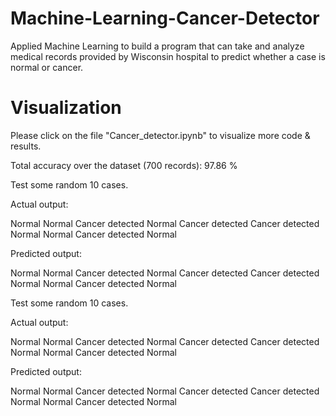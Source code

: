 # Machine-Learning-Cancer-Detector
Applied Machine Learning to build a program that can take and analyze medical records provided by Wisconsin hospital to predict whether a case is normal or cancer.

# Visualization
Please click on the file "Cancer_detector.ipynb" to visualize more code & results.

Total accuracy over the dataset (700 records): 97.86 %

Test some random 10 cases.

Actual output:

Normal
Normal
Cancer detected
Normal
Cancer detected
Cancer detected
Normal
Normal
Cancer detected
Normal


Predicted output: 

Normal
Normal
Cancer detected
Normal
Cancer detected
Cancer detected
Normal
Normal
Cancer detected
Normal


Test some random 10 cases.

Actual output:

Normal
Normal
Cancer detected
Normal
Cancer detected
Cancer detected
Normal
Normal
Cancer detected
Normal


Predicted output: 

Normal
Normal
Cancer detected
Normal
Cancer detected
Cancer detected
Normal
Normal
Cancer detected
Normal
